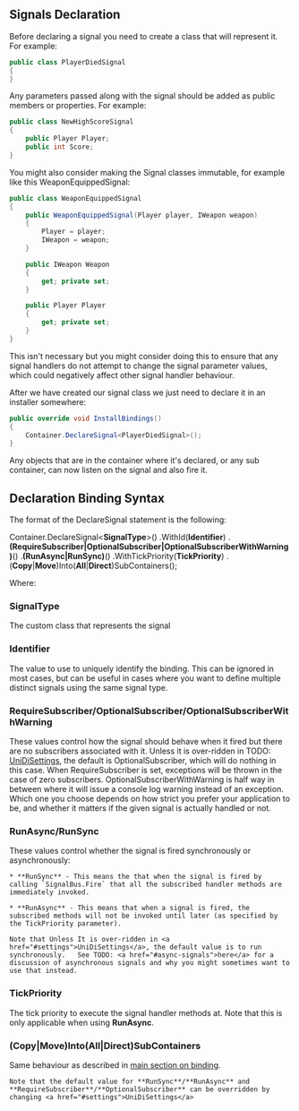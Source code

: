 ## Signals Declaration

Before declaring a signal you need to create a class that will represent it.  For example:

```csharp
public class PlayerDiedSignal
{
}
```

Any parameters passed along with the signal should be added as public members or properties.  For example:

```csharp
public class NewHighScoreSignal
{
    public Player Player;
    public int Score;
}
```

You might also consider making the Signal classes immutable, for example like this WeaponEquippedSignal:

```csharp
public class WeaponEquippedSignal
{
    public WeaponEquippedSignal(Player player, IWeapon weapon)
    {
        Player = player;
        IWeapon = weapon;
    }

    public IWeapon Weapon
    {
        get; private set;
    }

    public Player Player
    {
        get; private set;
    }
}
```

This isn't necessary but you might consider doing this to ensure that any signal handlers do not attempt to change the signal parameter values, which could negatively affect other signal handler behaviour.

After we have created our signal class we just need to declare it in an installer somewhere:

```csharp
public override void InstallBindings()
{
    Container.DeclareSignal<PlayerDiedSignal>();
}
```

Any objects that are in the container where it's declared, or any sub container, can now listen on the signal and also fire it.

## Declaration Binding Syntax

The format of the DeclareSignal statement is the following:

Container.DeclareSignal&lt;<b>SignalType</b>&gt;()
    .WithId(<b>Identifier</b>)
    .<b>(RequireSubscriber|OptionalSubscriber|OptionalSubscriberWithWarning)</b>()
    .<b>(RunAsync|RunSync)</b>()
    .WithTickPriority(<b>TickPriority</b>)
    .(<b>Copy</b>|<b>Move</b>)Into(<b>All</b>|<b>Direct</b>)SubContainers();

Where:

### SignalType
The custom class that represents the signal

### Identifier
The value to use to uniquely identify the binding.  This can be ignored in most cases, but can be useful in cases where you want to define multiple distinct signals using the same signal type.

### RequireSubscriber/OptionalSubscriber/OptionalSubscriberWithWarning
These values control how the signal should behave when it fired but there are no subscribers associated with it.  Unless it is over-ridden in TODO: <a href="#settings">UniDiSettings</a>, the default is OptionalSubscriber, which will do nothing in this case.  When RequireSubscriber is set, exceptions will be thrown in the case of zero subscribers.  OptionalSubscriberWithWarning is half way in between where it will issue a console log warning instead of an exception.  Which one you choose depends on how strict you prefer your application to be, and whether it matters if the given signal is actually handled or not.

### RunAsync/RunSync
These values control whether the signal is fired synchronously or asynchronously:

    * **RunSync** - This means the that when the signal is fired by calling `SignalBus.Fire` that all the subscribed handler methods are immediately invoked.

    * **RunAsync** - This means that when a signal is fired, the subscribed methods will not be invoked until later (as specified by the TickPriority parameter).

    Note that Unless It is over-ridden in <a href="#settings">UniDiSettings</a>, the default value is to run synchronously.   See TODO: <a href="#async-signals">here</a> for a discussion of asynchronous signals and why you might sometimes want to use that instead.

### TickPriority
The tick priority to execute the signal handler methods at.  Note that this is only applicable when using **RunAsync**.

### (Copy|Move)Into(All|Direct)SubContainers
Same behaviour as described in [main section on binding](../../Basic%20Principles/Binding).

    Note that the default value for **RunSync**/**RunAsync** and **RequireSubscriber**/**OptionalSubscriber** can be overridden by changing <a href="#settings">UniDiSettings</a>


